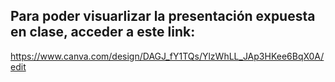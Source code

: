 ## Para poder visuarlizar la presentación expuesta en clase, acceder a este link:

https://www.canva.com/design/DAGJ_fY1TQs/YlzWhLL_JAp3HKee6BqX0A/edit 
